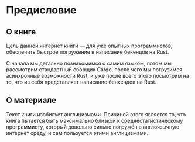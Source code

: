 # Предисловие

## О книге

Цель данной интернет книги — для уже опытных программистов, обеспечить быстрое погружение в написание бекендов на Rust.

С начала мы детально познакомимся с самим языком, потом мы рассмотрим стандартный сборщик Cargo, после чего мы погрузимся асинхронные возможности Rust, и уже после всего этого посмотрим на то, что из себя представляет написание бенкендов на Rust.

## О материале

Текст книги изобилует англицизмами. Причиной этого является то, что книга пытается быть максимально близкой к среднестатистическому программисту, который довольно сильно погружён в англоязычную интернет среду, и сам пользуется этими англицизмами.
